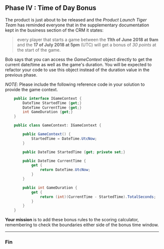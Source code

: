## Phase IV : Time of Day Bonus

The product is just about to be released and the _Product Launch Tiger Team_ has reminded everyone that 
in the supplementary documentation kept in the business section of the CRM it states:
> every player that starts a game between the __11th of June 2018 at 9am__ and the __17 of July 2018 at 5pm__ (UTC) will get a bonus of _30 points_ at the start of the game.

Bob says that you can access the _GameContext_ object directly to get the current date/time as well as the game's duration.  You will be expected to refactor your code to use this object instead of the duration value in the previous phase.

_NOTE_: Please include the following reference code in your solution to provide the game context.

```` csharp
    public interface IGameContext {
        DateTime StartedTime {get;}
        DateTime CurrentTime {get;}
        int GameDuration {get;}
    }

    public class GameContext: IGameContext {

        public GameContext() {
            StartedTime = DateTime.UtcNow;
        }

        public DateTime StartedTime {get; private set;}

        public DateTime CurrentTime {
            get {
                return DateTime.UtcNow;
            }
        }

        public int GameDuration {
            get {
                return (int)(CurrentTime - StartedTime).TotalSeconds;
            }
        }
    }

````

__Your mission__ is to add these bonus rules to the scoring calculator, remembering to check the boundaries either side of the bonus time window.

---

### Fin